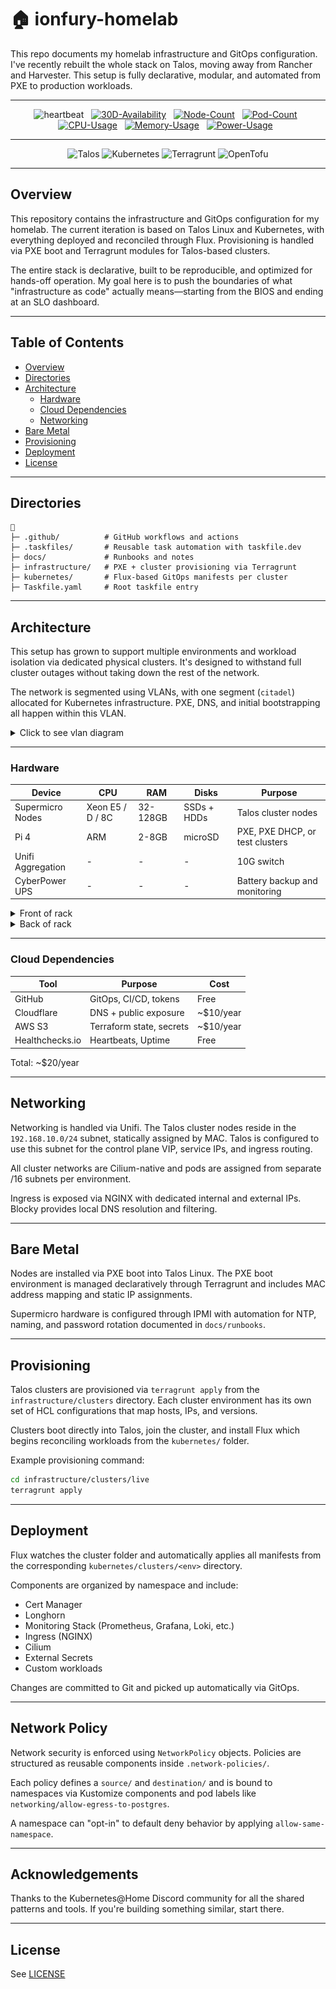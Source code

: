 # 🏠 ionfury-homelab

This repo documents my homelab infrastructure and GitOps configuration. I've recently rebuilt the whole stack on Talos, moving away from Rancher and Harvester. This setup is fully declarative, modular, and automated from PXE to production workloads.

---

<div align="center">

![heartbeat](https://img.shields.io/badge/dynamic/json?color=brightgreen&label=heartbeat&query=%24.status&url=https%3A%2F%2Fhealthchecks.io%2Fbadge%2Fb4308338-139b-4907-bee3-37c2da%2FiS3vfgkr-2.json&style=flat-square&logo=kubernetes&logoColor=white)&nbsp;&nbsp;
[![30D-Availability](https://img.shields.io/endpoint?url=https%3A%2F%2Fstats.tomnowak.work%2Fquery%3Fformat%3Dendpoint%26metric%3Dapiserver_availability_30d&style=flat-square&label=Availability)](https://github.com/kashalls/kromgo/)&nbsp;&nbsp;
[![Node-Count](https://img.shields.io/endpoint?url=https%3A%2F%2Fstats.tomnowak.work%2Fquery%3Fformat%3Dendpoint%26metric%3Dcluster_node_count&style=flat-square&label=Nodes)](https://github.com/kashalls/kromgo/)&nbsp;&nbsp;
[![Pod-Count](https://img.shields.io/endpoint?url=https%3A%2F%2Fstats.tomnowak.work%2Fquery%3Fformat%3Dendpoint%26metric%3Dcluster_pod_count&style=flat-square&label=Pods)](https://github.com/kashalls/kromgo/)&nbsp;&nbsp;
[![CPU-Usage](https://img.shields.io/endpoint?url=https%3A%2F%2Fstats.tomnowak.work%2Fquery%3Fformat%3Dendpoint%26metric%3Dcluster_cpu_usage&style=flat-square&label=CPU)](https://github.com/kashalls/kromgo/)&nbsp;&nbsp;
[![Memory-Usage](https://img.shields.io/endpoint?url=https%3A%2F%2Fstats.tomnowak.work%2Fquery%3Fformat%3Dendpoint%26metric%3Dcluster_memory_usage&style=flat-square&label=Memory)](https://github.com/kashalls/kromgo/)&nbsp;&nbsp;
[![Power-Usage](https://img.shields.io/endpoint?url=https%3A%2F%2Fstats.tomnowak.work%2Fquery%3Fformat%3Dendpoint%26metric%3Dcluster_power_usage&style=flat-square&label=Power)](https://github.com/kashalls/kromgo/)&nbsp;&nbsp;

</div>

---

<div align="center">

![Talos](https://img.shields.io/badge/Talos-1.10.4-blue?logo=kubernetes&style=for-the-badge)
![Kubernetes](https://img.shields.io/badge/Kubernetes-1.33.0-blue?logo=kubernetes&style=for-the-badge)
![Terragrunt](https://img.shields.io/badge/Terragrunt-0.81.5-blue?logo=terraform&style=for-the-badge)
![OpenTofu](https://img.shields.io/badge/OpenTofu-1.8.9-blue?logo=terraform&style=for-the-badge)

</div>

---

## Overview

This repository contains the infrastructure and GitOps configuration for my homelab. The current iteration is based on Talos Linux and Kubernetes, with everything deployed and reconciled through Flux. Provisioning is handled via PXE boot and Terragrunt modules for Talos-based clusters.

The entire stack is declarative, built to be reproducible, and optimized for hands-off operation. My goal here is to push the boundaries of what "infrastructure as code" actually means—starting from the BIOS and ending at an SLO dashboard.

---

## Table of Contents

- [Overview](#overview)
- [Directories](#directories)
- [Architecture](#architecture)
  - [Hardware](#hardware)
  - [Cloud Dependencies](#cloud-dependencies)
  - [Networking](#networking)
- [Bare Metal](#bare-metal)
- [Provisioning](#provisioning)
- [Deployment](#deployment)
- [License](#license)

---

## Directories

```
📁
├─ .github/          # GitHub workflows and actions
├─ .taskfiles/       # Reusable task automation with taskfile.dev
├─ docs/             # Runbooks and notes
├─ infrastructure/   # PXE + cluster provisioning via Terragrunt
├─ kubernetes/       # Flux-based GitOps manifests per cluster
├─ Taskfile.yaml     # Root taskfile entry
```

---

## Architecture

This setup has grown to support multiple environments and workload isolation via dedicated physical clusters. It's designed to withstand full cluster outages without taking down the rest of the network.

The network is segmented using VLANs, with one segment (`citadel`) allocated for Kubernetes infrastructure. PXE, DNS, and initial bootstrapping all happen within this VLAN.

<details>
  <summary>Click to see vlan diagram</summary>
  <img src="https://raw.githubusercontent.com/ionfury/homelab/main/docs/images/home-network-firewall.png" align="center" alt="firewall"/>
</details>

---

### Hardware

| Device | CPU | RAM | Disks | Purpose |
|--------|-----|-----|-------|---------|
| Supermicro Nodes | Xeon E5 / D / 8C | 32-128GB | SSDs + HDDs | Talos cluster nodes |
| Pi 4 | ARM | 2-8GB | microSD | PXE, PXE DHCP, or test clusters |
| Unifi Aggregation | - | - | - | 10G switch |
| CyberPower UPS | - | - | - | Battery backup and monitoring |

<details>
  <summary>Front of rack</summary>
  <img src="https://raw.githubusercontent.com/ionfury/homelab/main/docs/images/rack-front.jpg" align="center" alt="rack-front"/>
</details>

<details>
  <summary>Back of rack</summary>
  <img src="https://raw.githubusercontent.com/ionfury/homelab/main/docs/images/rack-back.jpg" align="center" alt="rack-back"/>
</details>

---

### Cloud Dependencies

| Tool       | Purpose                     | Cost        |
|------------|-----------------------------|-------------|
| GitHub     | GitOps, CI/CD, tokens       | Free        |
| Cloudflare | DNS + public exposure       | ~$10/year   |
| AWS S3     | Terraform state, secrets    | ~$10/year   |
| Healthchecks.io | Heartbeats, Uptime    | Free        |

Total: ~$20/year

---


## Networking

Networking is handled via Unifi. The Talos cluster nodes reside in the `192.168.10.0/24` subnet, statically assigned by MAC. Talos is configured to use this subnet for the control plane VIP, service IPs, and ingress routing.

All cluster networks are Cilium-native and pods are assigned from separate /16 subnets per environment.

Ingress is exposed via NGINX with dedicated internal and external IPs. Blocky provides local DNS resolution and filtering.

---

## Bare Metal

Nodes are installed via PXE boot into Talos Linux. The PXE boot environment is managed declaratively through Terragrunt and includes MAC address mapping and static IP assignments.

Supermicro hardware is configured through IPMI with automation for NTP, naming, and password rotation documented in `docs/runbooks`.

---

## Provisioning

Talos clusters are provisioned via `terragrunt apply` from the `infrastructure/clusters` directory. Each cluster environment has its own set of HCL configurations that map hosts, IPs, and versions.

Clusters boot directly into Talos, join the cluster, and install Flux which begins reconciling workloads from the `kubernetes/` folder.

Example provisioning command:

```sh
cd infrastructure/clusters/live
terragrunt apply
```

---

## Deployment

Flux watches the cluster folder and automatically applies all manifests from the corresponding `kubernetes/clusters/<env>` directory.

Components are organized by namespace and include:

- Cert Manager
- Longhorn
- Monitoring Stack (Prometheus, Grafana, Loki, etc.)
- Ingress (NGINX)
- Cilium
- External Secrets
- Custom workloads

Changes are committed to Git and picked up automatically via GitOps.

---

## Network Policy

Network security is enforced using `NetworkPolicy` objects. Policies are structured as reusable components inside `.network-policies/`.

Each policy defines a `source/` and `destination/` and is bound to namespaces via Kustomize components and pod labels like `networking/allow-egress-to-postgres`.

A namespace can "opt-in" to default deny behavior by applying `allow-same-namespace`.

---

## Acknowledgements

Thanks to the Kubernetes@Home Discord community for all the shared patterns and tools. If you're building something similar, start there.

---

## License

See [LICENSE](./LICENSE)

